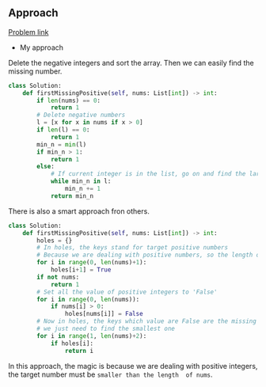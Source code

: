 ## Approach

[Problem link](https://leetcode.com/problems/first-missing-positive/)

- My approach

Delete the negative integers and sort the array. Then we can easily find the missing number.
```python
class Solution:
    def firstMissingPositive(self, nums: List[int]) -> int:
        if len(nums) == 0:
            return 1
        # Delete negative numbers
        l = [x for x in nums if x > 0]
        if len(l) == 0:
            return 1
        min_n = min(l)
        if min_n > 1:
            return 1
        else:
            # If current integer is in the list, go on and find the larger next number
            while min_n in l:
                min_n += 1
            return min_n
```

There is also a smart approach fron others.
```python
class Solution:
    def firstMissingPositive(self, nums: List[int]) -> int:
        holes = {}
        # In holes, the keys stand for target positive numbers
        # Because we are dealing with positive numbers, so the length of nums must contain the target number we are finding
        for i in range(0, len(nums)+1):
            holes[i+1] = True
        if not nums:
            return 1
        # Set all the value of positive integers to 'False'
        for i in range(0, len(nums)):
            if nums[i] > 0:
                holes[nums[i]] = False
        # Now in holes, the keys which value are False are the missing numbers,
        # we just need to find the smallest one
        for i in range(1, len(nums)+2):
            if holes[i]:
                return i
```

In this approach, the magic is because we are dealing with positive integers, the target number must be `smaller than the length 
of nums`.
